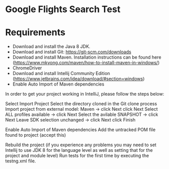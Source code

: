# Google Flights Search Test

# Requirements

- Download and install the Java 8 JDK.
- Download and install Git: https://git-scm.com/downloads
- Download and install Maven. Installation instructions can be found here (https://www.mkyong.com/maven/how-to-install-maven-in-windows/)
- ChromeDriver
- Download and install Intellij Community Edition (https://www.jetbrains.com/idea/download/#section=windows)
- Enable Auto Import of Maven dependencies


In order to get your project working in IntelliJ, please follow the steps below:

Select Import Project
Select the directory cloned in the Git clone process
Import project from external model: Maven → click Next
click Next
Select ALL profiles available → click Next
Select the avilable SNAPSHOT → click Next
Leave SDK selection unchanged → click Next
click Finish

Enable Auto Import of Maven dependencies
Add the untracked POM file found to project (accept this)

Rebuild the project (if you experience any problems you may need to set Intellij to use JDK 8 for the language level as well as setting that for the project and module level)
Run tests for the first time by executing the testng.xml file.